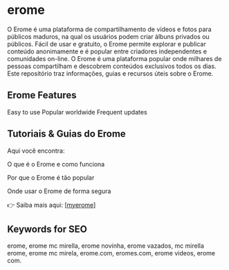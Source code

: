 # erome
O Erome é uma plataforma de compartilhamento de vídeos e fotos para públicos maduros, na qual os usuários podem criar álbuns privados ou públicos. Fácil de usar e gratuito, o Erome permite explorar e publicar conteúdo anonimamente e é popular entre criadores independentes e comunidades on-line.
O Erome é uma plataforma popular onde milhares de pessoas compartilham e descobrem conteúdos exclusivos todos os dias.
Este repositório traz informações, guias e recursos úteis sobre o Erome.

## Erome Features

Easy to use
Popular worldwide
Frequent updates

## Tutoriais & Guias do Erome

Aqui você encontra:

O que é o Erome e como funciona

Por que o Erome é tão popular

Onde usar o Erome de forma segura

👉 Saiba mais aqui: [[myerome](https://myerome.com.br/)]

## Keywords for SEO

erome, erome mc mirella, erome novinha, erome vazados, mc mirella erome, erome mc mirela, erome.com, eromes.com, erome videos, erome com. 
